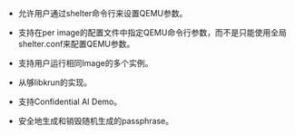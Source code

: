 - 允许用户通过shelter命令行来设置QEMU参数。

- 支持在per image的配置文件中指定QEMU命令行参数，而不是只能使用全局shelter.conf来配置QEMU参数。

- 支持用户运行相同Image的多个实例。

- 从够libkrun的实现。

- 支持Confidential AI Demo。

- 安全地生成和销毁随机生成的passphrase。
